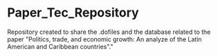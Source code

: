 # Paper_Tec_Repository
Repository created to share the .dofiles and the database related to the paper "Politics, trade, and economic growth: An analyze of the Latin American and Caribbean countries"."
